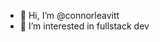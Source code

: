 - 👋 Hi, I’m @connorleavitt
- 👀 I’m interested in fullstack dev

<!---
connorleavitt/connorleavitt is a ✨ special ✨ repository because its `README.md` (this file) appears on your GitHub profile.
You can click the Preview link to take a look at your changes.
--->
